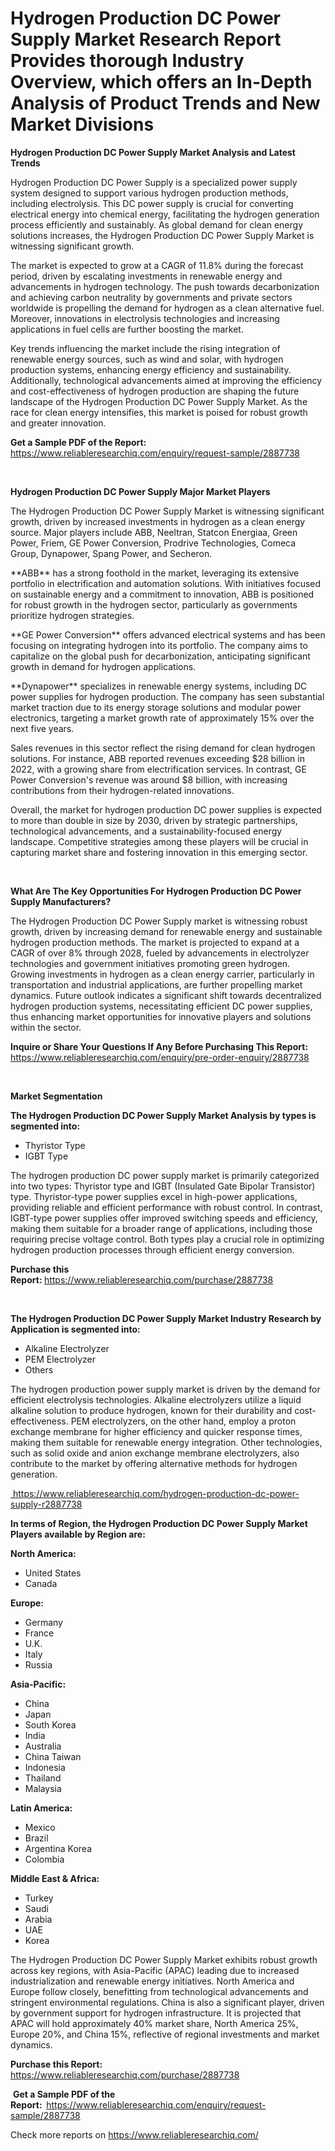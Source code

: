 <p><h1>Hydrogen Production DC Power Supply Market Research Report Provides thorough Industry Overview, which offers an In-Depth Analysis of Product Trends and New Market Divisions</h1></p><p><strong>Hydrogen Production DC Power Supply Market Analysis and Latest Trends</strong></p>
<p><p>Hydrogen Production DC Power Supply is a specialized power supply system designed to support various hydrogen production methods, including electrolysis. This DC power supply is crucial for converting electrical energy into chemical energy, facilitating the hydrogen generation process efficiently and sustainably. As global demand for clean energy solutions increases, the Hydrogen Production DC Power Supply Market is witnessing significant growth.</p><p>The market is expected to grow at a CAGR of 11.8% during the forecast period, driven by escalating investments in renewable energy and advancements in hydrogen technology. The push towards decarbonization and achieving carbon neutrality by governments and private sectors worldwide is propelling the demand for hydrogen as a clean alternative fuel. Moreover, innovations in electrolysis technologies and increasing applications in fuel cells are further boosting the market. </p><p>Key trends influencing the market include the rising integration of renewable energy sources, such as wind and solar, with hydrogen production systems, enhancing energy efficiency and sustainability. Additionally, technological advancements aimed at improving the efficiency and cost-effectiveness of hydrogen production are shaping the future landscape of the Hydrogen Production DC Power Supply Market. As the race for clean energy intensifies, this market is poised for robust growth and greater innovation.</p></p>
<p><strong>Get a Sample PDF of the Report:&nbsp;</strong> <a href="https://www.reliableresearchiq.com/enquiry/request-sample/2887738?utm_campaign=2717&utm_medium=2&utm_source=Github&utm_content=ia&utm_term=14032025&utm_id=hydrogen-production-dc-power-supply">https://www.reliableresearchiq.com/enquiry/request-sample/2887738</a></p>
<p>&nbsp;</p>
<p><strong>Hydrogen Production DC Power Supply Major Market Players</strong></p>
<p><p>The Hydrogen Production DC Power Supply Market is witnessing significant growth, driven by increased investments in hydrogen as a clean energy source. Major players include ABB, Neeltran, Statcon Energiaa, Green Power, Friem, GE Power Conversion, Prodrive Technologies, Comeca Group, Dynapower, Spang Power, and Secheron.</p><p>**ABB** has a strong foothold in the market, leveraging its extensive portfolio in electrification and automation solutions. With initiatives focused on sustainable energy and a commitment to innovation, ABB is positioned for robust growth in the hydrogen sector, particularly as governments prioritize hydrogen strategies.</p><p>**GE Power Conversion** offers advanced electrical systems and has been focusing on integrating hydrogen into its portfolio. The company aims to capitalize on the global push for decarbonization, anticipating significant growth in demand for hydrogen applications.</p><p>**Dynapower** specializes in renewable energy systems, including DC power supplies for hydrogen production. The company has seen substantial market traction due to its energy storage solutions and modular power electronics, targeting a market growth rate of approximately 15% over the next five years.</p><p>Sales revenues in this sector reflect the rising demand for clean hydrogen solutions. For instance, ABB reported revenues exceeding $28 billion in 2022, with a growing share from electrification services. In contrast, GE Power Conversion's revenue was around $8 billion, with increasing contributions from their hydrogen-related innovations.</p><p>Overall, the market for hydrogen production DC power supplies is expected to more than double in size by 2030, driven by strategic partnerships, technological advancements, and a sustainability-focused energy landscape. Competitive strategies among these players will be crucial in capturing market share and fostering innovation in this emerging sector.</p></p>
<p>&nbsp;</p>
<p><strong>What Are The Key Opportunities For Hydrogen Production DC Power Supply Manufacturers?</strong></p>
<p><p>The Hydrogen Production DC Power Supply market is witnessing robust growth, driven by increasing demand for renewable energy and sustainable hydrogen production methods. The market is projected to expand at a CAGR of over 8% through 2028, fueled by advancements in electrolyzer technologies and government initiatives promoting green hydrogen. Growing investments in hydrogen as a clean energy carrier, particularly in transportation and industrial applications, are further propelling market dynamics. Future outlook indicates a significant shift towards decentralized hydrogen production systems, necessitating efficient DC power supplies, thus enhancing market opportunities for innovative players and solutions within the sector.</p></p>
<p><strong>Inquire or Share Your Questions If Any Before Purchasing This Report:</strong> <a href="https://www.reliableresearchiq.com/enquiry/pre-order-enquiry/2887738?utm_campaign=2717&utm_medium=2&utm_source=Github&utm_content=ia&utm_term=14032025&utm_id=hydrogen-production-dc-power-supply">https://www.reliableresearchiq.com/enquiry/pre-order-enquiry/2887738</a></p>
<p>&nbsp;</p>
<p><strong>Market Segmentation</strong></p>
<p><strong>The Hydrogen Production DC Power Supply Market Analysis by types is segmented into:</strong></p>
<p><ul><li>Thyristor Type</li><li>IGBT Type</li></ul></p>
<p><p>The hydrogen production DC power supply market is primarily categorized into two types: Thyristor type and IGBT (Insulated Gate Bipolar Transistor) type. Thyristor-type power supplies excel in high-power applications, providing reliable and efficient performance with robust control. In contrast, IGBT-type power supplies offer improved switching speeds and efficiency, making them suitable for a broader range of applications, including those requiring precise voltage control. Both types play a crucial role in optimizing hydrogen production processes through efficient energy conversion.</p></p>
<p><strong>Purchase this Report:&nbsp;</strong><a href="https://www.reliableresearchiq.com/purchase/2887738?utm_campaign=2717&utm_medium=2&utm_source=Github&utm_content=ia&utm_term=14032025&utm_id=hydrogen-production-dc-power-supply">https://www.reliableresearchiq.com/purchase/2887738</a></p>
<p>&nbsp;</p>
<p><strong>The Hydrogen Production DC Power Supply Market Industry Research by Application is segmented into:</strong></p>
<p><ul><li>Alkaline Electrolyzer</li><li>PEM Electrolyzer</li><li>Others</li></ul></p>
<p><p>The hydrogen production power supply market is driven by the demand for efficient electrolysis technologies. Alkaline electrolyzers utilize a liquid alkaline solution to produce hydrogen, known for their durability and cost-effectiveness. PEM electrolyzers, on the other hand, employ a proton exchange membrane for higher efficiency and quicker response times, making them suitable for renewable energy integration. Other technologies, such as solid oxide and anion exchange membrane electrolyzers, also contribute to the market by offering alternative methods for hydrogen generation.</p></p>
<p><a href="https://www.reliableresearchiq.com/hydrogen-production-dc-power-supply-r2887738?utm_campaign=2717&utm_medium=2&utm_source=Github&utm_content=ia&utm_term=14032025&utm_id=hydrogen-production-dc-power-supply">&nbsp;https://www.reliableresearchiq.com/hydrogen-production-dc-power-supply-r2887738</a></p>
<p><strong>In terms of Region, the Hydrogen Production DC Power Supply Market Players available by Region are:</strong></p>
<p>
    <p> <strong> North America: </strong>
        <ul>
            <li>United States</li>
            <li>Canada</li>
        </ul>
        </p> 
    <p> <strong> Europe: </strong>
        <ul>
            <li>Germany</li>
            <li>France</li>
            <li>U.K.</li>
            <li>Italy</li>
            <li>Russia</li>
        </ul>
        </p> 
    <p> <strong> Asia-Pacific: </strong>
        <ul>
            <li>China</li>
            <li>Japan</li>
            <li>South Korea</li>
            <li>India</li>
            <li>Australia</li>
            <li>China Taiwan</li>
            <li>Indonesia</li>
            <li>Thailand</li>
            <li>Malaysia</li>
        </ul>
        </p> 
    <p> <strong> Latin America: </strong>
        <ul>
            <li>Mexico</li>
            <li>Brazil</li>
            <li>Argentina Korea</li>
            <li>Colombia</li>
        </ul>
        </p> 
    <p> <strong> Middle East & Africa: </strong>
        <ul>
            <li>Turkey</li>
            <li>Saudi</li>
            <li>Arabia</li>
            <li>UAE</li>
            <li>Korea</li>
        </ul>
    </p>
    </p>
<p><p>The Hydrogen Production DC Power Supply Market exhibits robust growth across key regions, with Asia-Pacific (APAC) leading due to increased industrialization and renewable energy initiatives. North America and Europe follow closely, benefitting from technological advancements and stringent environmental regulations. China is also a significant player, driven by government support for hydrogen infrastructure. It is projected that APAC will hold approximately 40% market share, North America 25%, Europe 20%, and China 15%, reflective of regional investments and market dynamics.</p></p>
<p><strong>Purchase this Report: </strong><a href="https://www.reliableresearchiq.com/purchase/2887738?utm_campaign=2717&utm_medium=2&utm_source=Github&utm_content=ia&utm_term=14032025&utm_id=hydrogen-production-dc-power-supply">https://www.reliableresearchiq.com/purchase/2887738</a></p>
<p>&nbsp;<strong>Get a Sample PDF of the Report:&nbsp;&nbsp;</strong><a href="https://www.reliableresearchiq.com/enquiry/request-sample/2887738?utm_campaign=2717&utm_medium=2&utm_source=Github&utm_content=ia&utm_term=14032025&utm_id=hydrogen-production-dc-power-supply">https://www.reliableresearchiq.com/enquiry/request-sample/2887738</a></p>
<p><strong></strong></p>
<p>Check more reports on <a href="https://www.reliableresearchiq.com/?utm_campaign=2717&utm_medium=2&utm_source=Github&utm_content=ia&utm_term=14032025&utm_id=hydrogen-production-dc-power-supply">https://www.reliableresearchiq.com/</a></p>